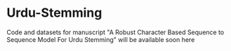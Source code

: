 # Urdu-Stemming

Code and datasets for manuscript "A Robust Character Based Sequence to Sequence
Model For Urdu Stemming" will be available soon here
